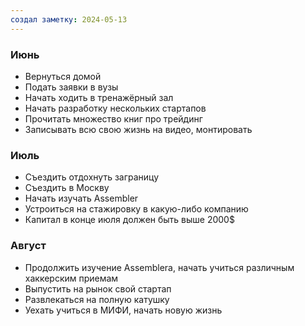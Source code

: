 ```yaml
---
создал заметку: 2024-05-13
---
```

### Июнь
- Вернуться домой
- Подать заявки в вузы
- Начать ходить в тренажёрный зал
- Начать разработку нескольких стартапов
- Прочитать множество книг про трейдинг
- Записывать всю свою жизнь на видео, монтировать
### Июль
- Съездить отдохнуть заграницу
- Съездить в Москву
- Начать изучать Assembler
- Устроиться на стажировку в какую-либо компанию
- Капитал в конце июля должен быть выше 2000$
### Август
- Продолжить изучение Assemblerа, начать учиться различным хаккерским приемам
- Выпустить на рынок свой стартап
- Развлекаться на полную катушку
- Уехать учиться в МИФИ, начать новую жизнь
